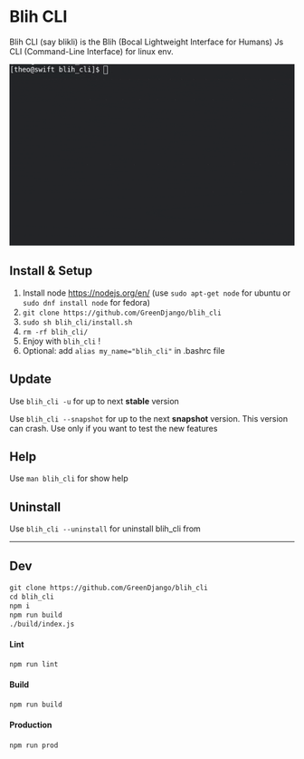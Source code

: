 # Blih CLI
Blih CLI (say blikli) is the Blih (Bocal Lightweight Interface for Humans) Js CLI (Command-Line Interface) for linux env.

![alt text](demo.gif "Demo bonus")

## Install & Setup
1. Install node https://nodejs.org/en/ (use `sudo apt-get node` for ubuntu or `sudo dnf install node` for fedora)
2. `git clone https://github.com/GreenDjango/blih_cli`
3. `sudo sh blih_cli/install.sh`
4. `rm -rf blih_cli/`
5. Enjoy with `blih_cli` !
6. Optional: add `alias my_name="blih_cli"` in .bashrc file

## Update
Use `blih_cli -u` for up to next **stable** version

Use `blih_cli --snapshot` for up  to  the next **snapshot** version.
This version can crash. Use only if you want to test the new features

## Help
Use `man blih_cli` for show help

## Uninstall
Use `blih_cli --uninstall` for uninstall blih_cli from 

---
## Dev
```
git clone https://github.com/GreenDjango/blih_cli
cd blih_cli
npm i
npm run build
./build/index.js
```
#### Lint
```
npm run lint
```
#### Build
```
npm run build
```

#### Production
```
npm run prod
```
